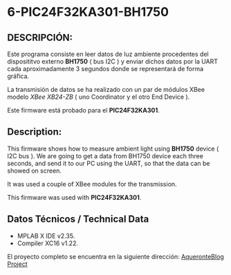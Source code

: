 # 6-PIC24F32KA301-BH1750

## DESCRIPCIÓN:

Este programa consiste en leer datos de luz ambiente procedentes del disposititvo externo **BH1750** ( bus I2C ) 
y enviar dichos datos por la UART cada aproximadamente 3 segundos donde se representará de forma gráfica.

La transmisión de datos se ha realizado con un par de módulos XBee modelo *XBee XB24-ZB* ( uno Coordinator y el otro End Device ).

Este firmware está probado para el **PIC24F32KA301**.


## Description:

This firmware shows how to measure ambient light using **BH1750** device ( I2C bus ). We are going to get a data from BH1750 device each three seconds, and send it to our PC using the UART, so that the data can be showed on screen.
 
It was used a couple of XBee modules for the transmission.

This firmware was used with **PIC24F32KA301**.


## Datos Técnicos / Technical Data
* MPLAB X IDE v2.35.
* Compiler XC16 v1.22.


El proyecto completo se encuentra en la siguiente dirección: [AqueronteBlog Project](http://unbarquero.blogspot.com.es/2015/04/microchip-pic-i2c-bh1750-pic24f32ka301.html)
